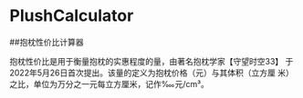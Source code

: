 # PlushCalculator
##抱枕性价比计算器

抱枕性价比是用于衡量抱枕的实惠程度的量，由著名抱枕学家【守望时空33】
于2022年5月26日首次提出。该量的定义为抱枕价格（元）与其体积（立方厘
米）之比，单位为万分之一元每立方厘米，记作‱元/cm³。
